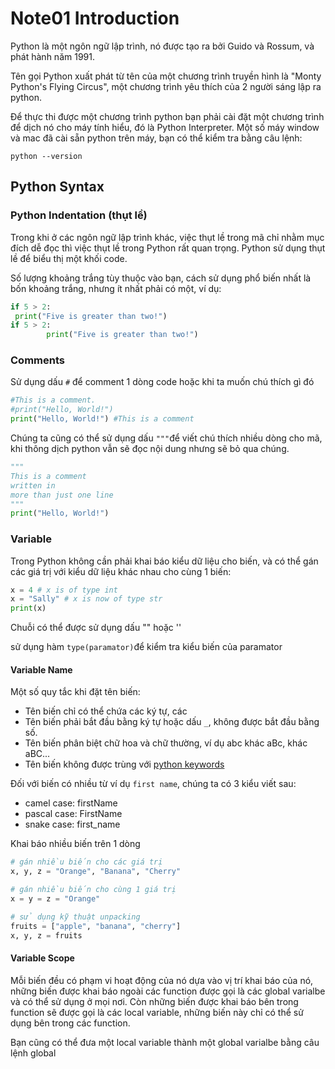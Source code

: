 # Note01 Introduction
Python là một ngôn ngữ lập trình, nó được tạo ra bởi Guido và Rossum, và phát hành năm 1991.

Tên gọi Python xuất phát từ tên của một chương trình truyền hình là "Monty Python's Flying Circus", một chương trình yêu thích của 2 người sáng lập ra python.

Để thực thi được một chương trình python bạn phải cài đặt một chương trình để dịch nó cho máy tính hiểu, đó là Python Interpreter. Một số máy window và mac đã cài sẵn python trên máy, bạn có thể kiểm tra bằng câu lệnh:
    
    python --version

## Python Syntax
### Python Indentation (thụt lề)
Trong khi ở các ngôn ngữ lập trình khác, việc thụt lề trong mã chỉ nhằm mục đích dễ đọc thì việc thụt lề trong Python rất quan trọng. Python sử dụng thụt lề để biểu thị một khối code.

Số lượng khoảng trắng tùy thuộc vào bạn, cách sử dụng phổ biến nhất là bốn khoảng trắng, nhưng ít nhất phải có một, ví dụ:
```python
if 5 > 2:
 print("Five is greater than two!") 
if 5 > 2:
        print("Five is greater than two!") 

```

### Comments
Sử dụng dấu `#` để comment 1 dòng code hoặc khi ta muốn chú thích gì đó
```python
#This is a comment.
#print("Hello, World!")
print("Hello, World!") #This is a comment
```
Chúng ta cũng có thể sử dụng dấu `"""`để viết chú thích nhiều dòng cho mã, khi thông dịch python vẫn sẽ đọc nội dung nhưng sẽ bỏ qua chúng.
```python
"""
This is a comment
written in
more than just one line
"""
print("Hello, World!")
```
### Variable
Trong Python không cần phải khai báo kiểu dữ liệu cho biến, và có thể gán các giá trị với kiểu dữ liệu khác nhau cho cùng 1 biến:
```python
x = 4 # x is of type int
x = "Sally" # x is now of type str
print(x)
```
Chuỗi có thể được sử dụng dấu "" hoặc ''

sử dụng hàm `type(paramator)`để kiểm tra kiểu biến của paramator
#### Variable Name
Một số quy tắc khi đặt tên biến:
- Tên biến chỉ có thể chứa các ký tự, các
- Tên biến phải bắt đầu bằng ký tự hoặc dấu `_`, không được bắt đầu bằng số.
- Tên biến phân biệt chữ hoa và chữ thường, ví dụ abc khác aBc, khác aBC...
- Tên biến không được trùng với [python keywords](https://www.w3schools.com/python/python_ref_keywords.asp)

Đối với biến có nhiều từ ví dụ `first name`, chúng ta có 3 kiểu viết sau:
- camel case: firstName
- pascal case: FirstName
- snake case: first_name

Khai báo nhiều biến trên 1 dòng
```python
# gán nhiều biến cho các giá trị
x, y, z = "Orange", "Banana", "Cherry"

# gán nhiều biến cho cùng 1 giá trị
x = y = z = "Orange"

# sử dụng kỹ thuật unpacking
fruits = ["apple", "banana", "cherry"]
x, y, z = fruits
```
#### Variable Scope
Mỗi biến đều có phạm vi hoạt động của nó dựa vào vị trí khai báo của nó, những biến được khai báo ngoài các function được gọi là các global varialbe và có thể sử dụng ở mọi nơi. Còn những biến được khai báo bên trong function sẽ được gọi là các local variable, những biến này chỉ có thể sử dụng bên trong các function.

Bạn cũng có thể đưa một local variable thành một global varialbe bằng câu lệnh global


